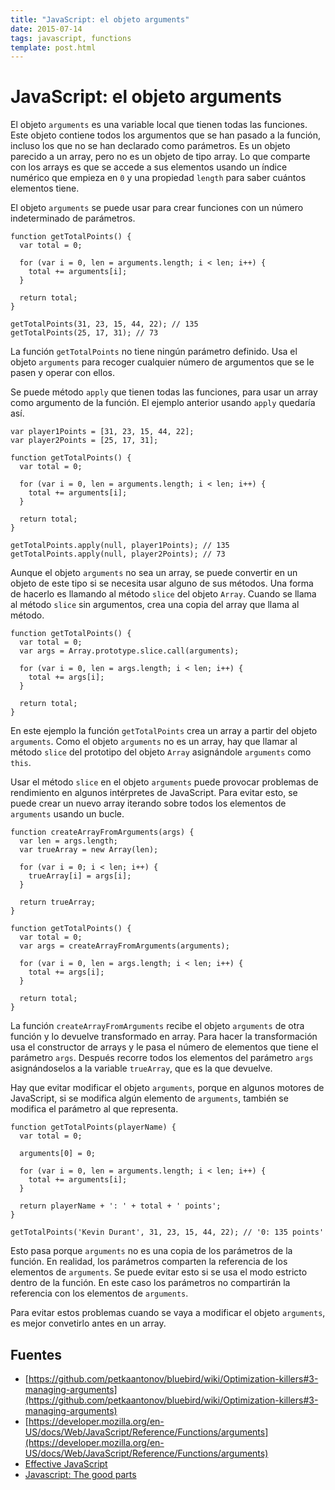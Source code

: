 ```yaml
---
title: "JavaScript: el objeto arguments"
date: 2015-07-14
tags: javascript, functions
template: post.html
---
```


# JavaScript: el objeto arguments

El objeto `arguments` es una variable local que tienen todas las funciones. Este objeto contiene todos los argumentos que se han pasado a la función, incluso los que no se han declarado como parámetros. Es un objeto parecido a un array, pero no es un objeto de tipo array. Lo que comparte con los arrays es que se accede a sus elementos usando un índice numérico que empieza en `0` y una propiedad `length` para saber cuántos elementos tiene.

El objeto `arguments` se puede usar para crear funciones con un número indeterminado de parámetros.

    function getTotalPoints() {
      var total = 0;

      for (var i = 0, len = arguments.length; i < len; i++) {
        total += arguments[i];
      }

      return total;
    }

    getTotalPoints(31, 23, 15, 44, 22); // 135
    getTotalPoints(25, 17, 31); // 73

La función `getTotalPoints` no tiene ningún parámetro definido. Usa el objeto `arguments` para recoger cualquier número de argumentos que se le pasen y operar con ellos.

Se puede método `apply` que tienen todas las funciones, para usar un array como argumento de la función. El ejemplo anterior usando `apply` quedaría así.

    var player1Points = [31, 23, 15, 44, 22];
    var player2Points = [25, 17, 31];

    function getTotalPoints() {
      var total = 0;

      for (var i = 0, len = arguments.length; i < len; i++) {
        total += arguments[i];
      }

      return total;
    }

    getTotalPoints.apply(null, player1Points); // 135
    getTotalPoints.apply(null, player2Points); // 73

Aunque el objeto `arguments` no sea un array, se puede convertir en un objeto de este tipo si se necesita usar alguno de sus métodos. Una forma de hacerlo es llamando al método `slice` del objeto `Array`. Cuando se llama al método `slice` sin argumentos, crea una copia del array que llama al método.

    function getTotalPoints() {
      var total = 0;
      var args = Array.prototype.slice.call(arguments);

      for (var i = 0, len = args.length; i < len; i++) {
        total += args[i];
      }

      return total;
    }

En este ejemplo la función `getTotalPoints` crea un array a partir del objeto `arguments`. Como el objeto `arguments` no es un array, hay que llamar al método `slice` del prototipo del objeto `Array` asignándole `arguments` como `this`.

Usar el método `slice` en el objeto `arguments` puede provocar problemas de rendimiento en algunos intérpretes de JavaScript. Para evitar esto, se puede crear un nuevo array iterando sobre todos los elementos de `arguments` usando un bucle.

    function createArrayFromArguments(args) {
      var len = args.length;
      var trueArray = new Array(len);

      for (var i = 0; i < len; i++) {
        trueArray[i] = args[i];
      }

      return trueArray;
    }

    function getTotalPoints() {
      var total = 0;
      var args = createArrayFromArguments(arguments);

      for (var i = 0, len = args.length; i < len; i++) {
        total += args[i];
      }

      return total;
    }

La función `createArrayFromArguments` recibe el objeto `arguments` de otra función y lo devuelve transformado en array. Para hacer la transformación usa el constructor de arrays y le pasa el número de elementos que tiene el parámetro `args`. Después recorre todos los elementos del parámetro `args` asignándoselos a la variable `trueArray`, que es la que devuelve.

Hay que evitar modificar el objeto `arguments`, porque en algunos motores de JavaScript, si se modifica algún elemento de `arguments`, también se modifica el parámetro al que representa.

    function getTotalPoints(playerName) {
      var total = 0;

      arguments[0] = 0;

      for (var i = 0, len = arguments.length; i < len; i++) {
        total += arguments[i];
      }

      return playerName + ': ' + total + ' points';
    }

    getTotalPoints('Kevin Durant', 31, 23, 15, 44, 22); // '0: 135 points'

Esto pasa porque `arguments` no es una copia de los parámetros de la función. En realidad, los parámetros comparten la referencia de los elementos de `arguments`. Se puede evitar esto si se usa el modo estricto dentro de la función. En este caso los parámetros no compartirán la referencia con los elementos de `arguments`.

Para evitar estos problemas cuando se vaya a modificar el objeto `arguments`, es mejor convetirlo antes en un array.

## Fuentes

* [https://github.com/petkaantonov/bluebird/wiki/Optimization-killers#3-managing-arguments](https://github.com/petkaantonov/bluebird/wiki/Optimization-killers#3-managing-arguments)
* [https://developer.mozilla.org/en-US/docs/Web/JavaScript/Reference/Functions/arguments](https://developer.mozilla.org/en-US/docs/Web/JavaScript/Reference/Functions/arguments)
* [Effective JavaScript](http://www.amazon.es/Effective-JavaScript-Specific-Software-Development/dp/0321812182)
* [Javascript: The good parts](http://www.amazon.es/JavaScript-Parts-Working-Shallow-Grain/dp/0596517742/)
